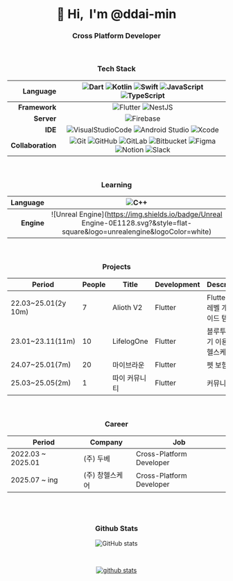      
<div align="center">
  
<h1 align="center">👋 Hi, &nbsp;I'm @ddai-min</h1>

### Cross Platform Developer

<br>

### Tech Stack
 
  |<b>Language</b>|  ![Dart](https://img.shields.io/badge/Dart-0175C2.svg?&style=flat-square&logo=Dart&logoColor=white)  ![Kotlin](https://img.shields.io/badge/Kotlin-7F52FF.svg?&style=flat-square&logo=Kotlin&logoColor=white)   ![Swift](https://img.shields.io/badge/Swift-F05138.svg?&style=flat-square&logo=Swift&logoColor=white)  ![JavaScript](https://img.shields.io/badge/JavaScript-F7DF1E.svg?&style=flat-square&logo=JavaScript&logoColor=white)  ![TypeScript](https://img.shields.io/badge/TypeScript-3178C6.svg?&style=flat-square&logo=TypeScript&logoColor=white)|
  |------:|:------:|
  |<b>Framework</b>|  ![Flutter](https://img.shields.io/badge/Flutter-02569B.svg?&style=flat-square&logo=Flutter&logoColor=white)  ![NestJS](https://img.shields.io/badge/NestJS-E0234E.svg?&style=flat-square&logo=NestJS&logoColor=white)|
  |<b>Server</b>|![Firebase](https://img.shields.io/badge/Firebase-DD2C00.svg?&style=flat-square&logo=Firebase&logoColor=white)|
  |<b>IDE</b>|  ![VisualStudioCode](https://img.shields.io/badge/VS%20Code-007ACC.svg?&style=flat-square&logo=VisualStudioCode&logoColor=white)  ![Android Studio](https://img.shields.io/badge/Android%20Studio-3DDC84.svg?&style=flat-square&logo=AndroidStudio&logoColor=white)  ![Xcode](https://img.shields.io/badge/Xcode-147EFB.svg?&style=flat-square&logo=Xcode&logoColor=white)|
  |<b>Collaboration</b>|  ![Git](https://img.shields.io/badge/Git-F05032.svg?&style=flat-square&logo=Git&logoColor=white)  ![GitHub](https://img.shields.io/badge/GitHub-181717.svg?&style=flat-square&logo=GitHub&logoColor=white)  ![GitLab](https://img.shields.io/badge/GitLab-FC6D26.svg?&style=flat-square&logo=GitLab&logoColor=white)  ![Bitbucket](https://img.shields.io/badge/Bitbucket-0052CC.svg?&style=flat-square&logo=Bitbucket&logoColor=white)  ![Figma](https://img.shields.io/badge/Figma-F24E1E.svg?&style=flat-square&logo=Figma&logoColor=white)  ![Notion](https://img.shields.io/badge/Notion-000000.svg?&style=flat-square&logo=Notion&logoColor=white)  ![Slack](https://img.shields.io/badge/Slack-4A154B.svg?&style=flat-square&logo=Slack&logoColor=white)|

<br>

### Learning

  |<b>Language</b>|  ![C++](https://img.shields.io/badge/C++-00599C.svg?&style=flat-square&logo=cplusplus&logoColor=white)|
  |------:|:------:|
  |<b>Engine</b>|  ![Unreal Engine](https://img.shields.io/badge/Unreal Engine-0E1128.svg?&style=flat-square&logo=unrealengine&logoColor=white)|

<br>
  
### Projects

  |Period|People|Title|Development|Description|
  |-----|-----|-----|-----|-----|  
  |22.03~25.01(2y 10m)|7|Alioth V2|Flutter|Flutter 소스 레벨 개발 가이드 템플릿|
  |23.01~23.11(11m)|10|LifelogOne|Flutter|블루투스 기기 이용 기반 헬스케어 앱|
  |24.07~25.01(7m)|20|마이브라운|Flutter|펫 보험 앱|
  |25.03~25.05(2m)|1|따이 커뮤니티|Flutter|커뮤니티 앱|

<br>
  
### Career
   
|Period|Company|Job|
|------|------|------|
|2022.03 ~ 2025.01|(주) 두베|Cross-Platform Developer|    
|2025.07 ~ ing|(주) 창헬스케어|Cross-Platform Developer|    

<br>
  
<br>
  
### Github Stats
  
![GitHub stats](https://github-readme-stats.vercel.app/api/top-langs?username=ddai-min&show_icons=true&theme=tokyonight&layout=compact)

<br>

[![github stats](https://github-readme-stats.vercel.app/api?username=ddai-min&show_icons=true&theme=tokyonight)](https://github.com/ddai-min/)

</div>
